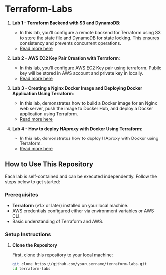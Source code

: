 # Terraform-Labs

1. **Lab 1 - Terraform Backend with S3 and DynamoDB**:
   - In this lab, you'll configure a remote backend for Terraform using S3 to store the state file and DynamoDB for state locking. This ensures consistency and prevents concurrent operations.
   - [Read more here](Lab1/README.md)

2. **Lab 2 - AWS EC2 Key Pair Creation with Terraform**:
   - In this lab, you'll configure AWS EC2 Key pair using terraform. Pubilc key will be stored in AWS account and private key in locally.
   - [Read more here](Lab2/README.md)
  
3. **Lab 3 - Creating a Nginx Docker Image and Deploying Docker Application Using Terraform**:
   - In this lab, demonstrates how to build a Docker image for an Nginx web server, push the image to Docker Hub, and deploy a Docker application using Terraform.
   - [Read more here](Lab3/README.md)

4. **Lab 4 - How to deploy HAproxy with Docker Using Terraform**:
   - In this lab, demonstrates how to deploy HAproxy with Docker using Terraform.
   - [Read more here](Lab4/README.md)

## How to Use This Repository

Each lab is self-contained and can be executed independently. Follow the steps below to get started:

### Prerequisites

- **Terraform** (v1.x or later) installed on your local machine.
- AWS credentials configured either via environment variables or AWS CLI.
- Basic understanding of Terraform and AWS.

### Setup Instructions

1. **Clone the Repository**

   First, clone this repository to your local machine:

   ```bash
   git clone https://github.com/yourusername/terraform-labs.git
   cd terraform-labs
